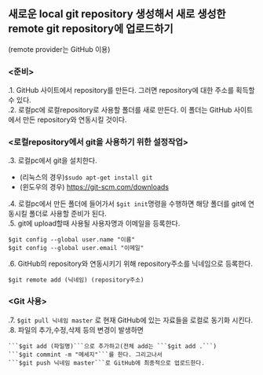 ## 새로운 local git repository 생성해서 새로 생성한 remote git repository에 업로드하기
(remote provider는 GitHub 이용)  

### <준비>  
.1. GitHub 사이트에서 repository를 만든다. 그러면 repository에 대한 주소를 획득할 수 있다.  
.2. 로컬pc에 로컬repository로 사용할 폴더를 새로 만든다. 이 폴더는 GitHub 사이트에서 만든 repository와 연동시킬 것이다.  

### <로컬repository에서 git을 사용하기 위한 설정작업>  
.3. 로컬pc에서 git을 설치한다.  
  - (리눅스의 경우)```$sudo apt-get install git```  
  - (윈도우의 경우) https://git-scm.com/downloads  
  
.4. 로컬pc에서 만든 폴더에 들어가서 ```$git init```명령을 수행하면 해당 폴더를 git에 연동시킬 폴더로 사용할 준비가 된다.  
.5. git에 upload할때 사용될 사용자명과 이메일을 등록한다.  
```
$git config --global user.name "이름"
$git config --global user.email "이메일"
```
.6. GitHub의 repository와 연동시키기 위해 repository주소를 닉네임으로 등록한다.  
```
$git remote add (닉네임) (repository주소)
```

### <Git 사용>  
.7. ```$git pull 닉네임 master``` 로 현재 GitHub에 있는 자료들을 로컬로 동기화 시킨다.   
.8. 파일의 추가,수정,삭제 등의 변경이 발생하면  
```
```$git add (파일명)```으로 추가하고(전체 add는 ```$git add .```)  
```$git commint -m "메세지"```를 한다. 그리고나서  
```$git push 닉네임 master```로 GitHub에 최종적으로 업로드한다.  
